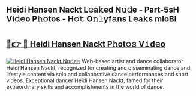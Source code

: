 ## Heidi Hansen Nackt L𝚎a𝚔ed N𝚞𝚍e - Part-5sH Vi𝚍𝚎o P𝚑𝚘tos - H𝚘𝚝 O𝚗𝚕yf𝚊ns L𝚎a𝚔s mIoBI

# <h2><a href="http://kfdqen7.oniu.top/?m=Heidi+Hansen+Nackt">🔗👉 🔴 Heidi Hansen Nackt P𝚑ot𝚘𝚜 V𝚒d𝚎o</a></h2>

[![Heidi Hansen Nackt Nu𝚍e𝚜](https://i.imgur.com/0qMVB7G.gif)](http://kfdqen7.oniu.top/?m=Heidi+Hansen+Nackt)
Web-based artist and dance collaborator Heidi Hansen Nackt, recognized for creating and disseminating dance and lifestyle content via solo and collaborative dance performances and short videos. Exceptional dancer Heidi Hansen Nackt, famed for their extraordinary skills and accomplishments in the world of dance.  
